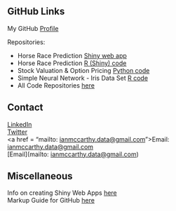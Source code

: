 ## GitHub Links
My GitHub [Profile](https://github.com/ismccarthy)

Repositories:
  - Horse Race Prediction [Shiny web app](https://ianmccarthy.shinyapps.io/HorseRace/)
  - Horse Race Prediction [R (Shiny) code](https://github.com/ismccarthy/HorseRace_App)
  - Stock Valuation & Option Pricing [Python code](https://github.com/ismccarthy/StockValuation)
  - Simple Neural Network - Iris Data Set [R code](https://github.com/ismccarthy/IrisNeuralNetwork)
  - All Code Repositories [here](https://github.com/ismccarthy)
  
## Contact
[LinkedIn](https://www.linkedin.com/in/ismccarthy/)
<br>
[Twitter](https://twitter.com/iansmccarthy)
<br>
<a href = “mailto: ianmccarthy.data@gmail.com”>Email: ianmccarthy.data@gmail.com</a>
<br>
[Email](mailto: ianmccarthy.data@gmail.com)



## Miscellaneous
Info on creating Shiny Web Apps [here](https://shiny.rstudio.com/)
<br>
Markup Guide for GitHub [here](https://guides.github.com/features/mastering-markdown/)
